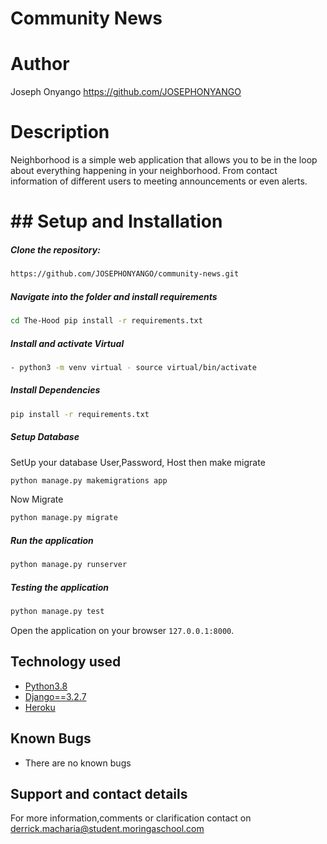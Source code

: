 # Community News

# Author
Joseph Onyango https://github.com/JOSEPHONYANGO

# Description
Neighborhood is a simple web application that allows you to be in the loop about everything happening in your neighborhood. From contact information of different users to meeting announcements or even alerts.

# ## Setup and Installation 

##### Clone the repository: 
 ```bash
 https://github.com/JOSEPHONYANGO/community-news.git
```
##### Navigate into the folder and install requirements 
 ```bash
cd The-Hood pip install -r requirements.txt
```
##### Install and activate Virtual 
 ```bash
- python3 -m venv virtual - source virtual/bin/activate
```
##### Install Dependencies 
 ```bash
 pip install -r requirements.txt
```
##### Setup Database 
  SetUp your database User,Password, Host then make migrate
 ```bash
python manage.py makemigrations app
 ```
 Now Migrate
 ```bash
 python manage.py migrate
```
##### Run the application 
 ```bash
 python manage.py runserver
```

##### Testing the application 
 ```bash
 python manage.py test
```
Open the application on your browser `127.0.0.1:8000`.

## Technology used 
* [Python3.8](https://www.python.org/)
* [Django==3.2.7](https://docs.djangoproject.com/en/2.2/)
* [Heroku](https://heroku.com)

## Known Bugs 
* There are no known bugs


## Support and contact details
For more information,comments or clarification contact on derrick.macharia@student.moringaschool.com
